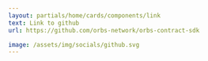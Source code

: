 ```yaml
---
layout: partials/home/cards/components/link
text: Link to github
url: https://github.com/orbs-network/orbs-contract-sdk

image: /assets/img/socials/github.svg
---
```

